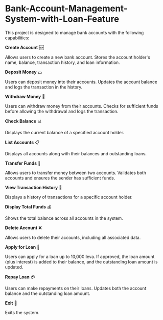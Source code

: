 # Bank-Account-Management-System-with-Loan-Feature
This project is designed to manage bank accounts with the following capabilities:

**Create Account** 🆕

Allows users to create a new bank account.
Stores the account holder's name, balance, transaction history, and loan information.

**Deposit Money** 💵

Users can deposit money into their accounts.
Updates the account balance and logs the transaction in the history.

**Withdraw Money** 💸

Users can withdraw money from their accounts.
Checks for sufficient funds before allowing the withdrawal and logs the transaction.

**Check Balance** 📊

Displays the current balance of a specified account holder.

**List Accounts** 📋

Displays all accounts along with their balances and outstanding loans.

**Transfer Funds** 🔄

Allows users to transfer money between two accounts.
Validates both accounts and ensures the sender has sufficient funds.

**View Transaction History** 📜

Displays a history of transactions for a specific account holder.

**Display Total Funds** 💰

Shows the total balance across all accounts in the system.

**Delete Account** ❌

Allows users to delete their accounts, including all associated data.

**Apply for Loan** 🏦

Users can apply for a loan up to 10,000 leva.
If approved, the loan amount (plus interest) is added to their balance, and the outstanding loan amount is updated.

**Repay Loan** 💳

Users can make repayments on their loans.
Updates both the account balance and the outstanding loan amount.

**Exit** 🚪

Exits the system.
